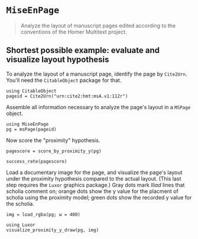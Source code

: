 # `MiseEnPage`

> Analyze the layout of manuscript pages edited according to the conventions of the Homer Multitext project.


## Shortest possible example: evaluate and visualize layout hypothesis


To analyze the layout of a manuscript page, identify the page by `Cite2Urn`. You'll need the `CitableObject` package for that.

```@example intro
using CitableObject
pageid = Cite2Urn("urn:cite2:hmt:msA.v1:112r")
```

Assemble all information necessary to analyze the page's layout in a `MSPage` object.

```@example intro
using MiseEnPage
pg = msPage(pageid)
```

Now score the "proximity" hypothesis.

```@example intro
pagescore = score_by_proximity_y(pg)
```


```@example intro
success_rate(pagescore)
```

Load a documentary image for the page, and visualize the page's layout under the proximity hypothesis compared to the actual layout.  (This last step requires the `Luxor` graphics package.) Gray dots mark *Iliad* lines that scholia comment on; orange dots show the y value for the placment of scholia using the proximity model; green dots show the recorded y value for the scholia.


```@example intro
img = load_rgba(pg; w = 400)

using Luxor
visualize_proximity_y_draw(pg, img)
```